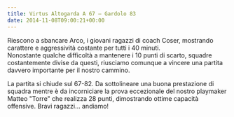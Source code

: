 ```yaml
---
title: Virtus Altogarda A 67 – Gardolo 83
date: 2014-11-08T09:00:21+00:00
---
```

Riescono a sbancare Arco, i giovani ragazzi di coach Coser, mostrando carattere e aggressività costante per tutti i 40 minuti.  
Nonostante qualche difficoltà a mantenere i 10 punti di scarto, squadre costantemente divise da questi, riusciamo comunque a vincere una partita davvero importante per il nostro cammino.

La partita si chiude sul 67-82. Da sottolineare una buona prestazione di squadra mentre è da incorniciare la prova eccezionale del nostro playmaker Matteo "Torre" che realizza 28 punti, dimostrando ottime capacità offensive. Bravi ragazzi… andiamo!